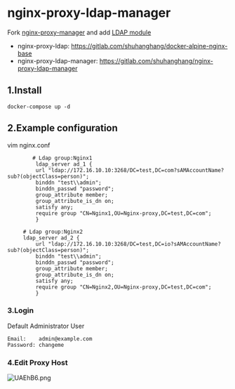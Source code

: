 # nginx-proxy-ldap-manager
Fork [nginx-proxy-manager](https://github.com/jc21/nginx-proxy-manager) and  add [LDAP module](https://github.com/kvspb/nginx-auth-ldap)
+ nginx-proxy-ldap: https://gitlab.com/shuhanghang/docker-alpine-nginx-base
+ nginx-proxy-ldap-manager: https://gitlab.com/shuhanghang/nginx-proxy-ldap-manager
## 1.Install

```shell
docker-compose up -d
```

## 2.Example configuration

vim  nginx.conf

```shell
        # Ldap group:Nginx1
      	 ldap_server ad_1 {                                                                            
         url "ldap://172.16.10.10:3268/DC=test,DC=com?sAMAccountName?sub?(objectClass=person)";     
         binddn "test\\admin";                                                                   
         binddn_passwd "password";                                                                 
         group_attribute member;                                                                      
         group_attribute_is_dn on;                                                                    
         satisfy any;                                                                                 
         require group "CN=Nginx1,OU=Nginx-proxy,DC=test,DC=com";                                      
         }  
		 
	 # Ldap group:Nginx2
	 ldap_server ad_2 {                                                                            
         url "ldap://172.16.10.10:3268/DC=test,DC=io?sAMAccountName?sub?(objectClass=person)";     
         binddn "test\\admin";                                                                   
         binddn_passwd "password";                                                                 
         group_attribute member;                                                                      
         group_attribute_is_dn on;                                                                    
         satisfy any;                                                                                 
         require group "CN=Nginx2,OU=Nginx-proxy,DC=test,DC=com";                                     
         }  
```

### 3.Login 

Default Administrator User

```shell
Email:    admin@example.com
Password: changeme
```

### 4.Edit Proxy Host

![UAEhB6.png](https://s1.ax1x.com/2020/07/07/UAEhB6.png)
